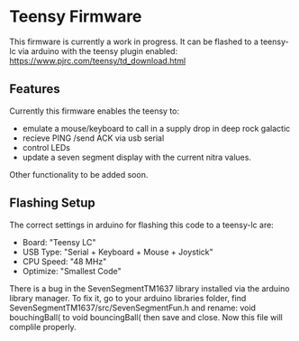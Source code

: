 # Teensy Firmware

This firmware is currently a work in progress. It can be flashed to a teensy-lc via arduino with the teensy plugin enabled: https://www.pjrc.com/teensy/td_download.html

## Features
Currently this firmware enables the teensy to:

- emulate a mouse/keyboard to call in a supply drop in deep rock galactic
- recieve PING /send ACK via usb serial
- control LEDs
- update a seven segment display with the current nitra values. 


Other functionality to be added soon. 

## Flashing Setup

The correct settings in arduino for flashing this code to a teensy-lc are:

- Board: "Teensy LC"
- USB Type: "Serial + Keyboard + Mouse + Joystick"
- CPU Speed: "48 MHz"
- Optimize: "Smallest Code"

There is a bug in the SevenSegmentTM1637 library installed via the arduino library manager. 
To fix it, go to your arduino libraries folder, find SevenSegmentTM1637/src/SevenSegmentFun.h and rename:
void bouchingBall(
to 
void bouncingBall(
then save and close. Now this file will complile properly. 
